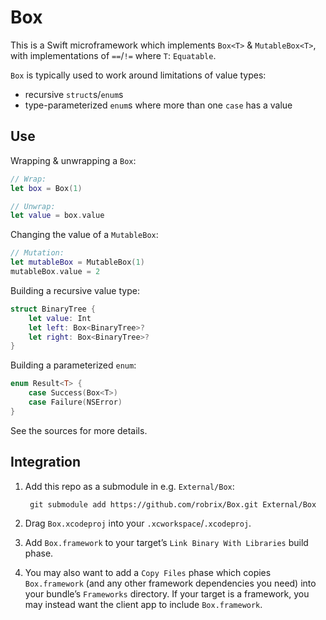 # Box

This is a Swift microframework which implements `Box<T>` & `MutableBox<T>`, with implementations of `==`/`!=` where `T`: `Equatable`.

`Box` is typically used to work around limitations of value types:

- recursive `struct`s/`enum`s
- type-parameterized `enum`s where more than one `case` has a value

## Use

Wrapping & unwrapping a `Box`:

```swift
// Wrap:
let box = Box(1)

// Unwrap:
let value = box.value
```

Changing the value of a `MutableBox`:

```swift
// Mutation:
let mutableBox = MutableBox(1)
mutableBox.value = 2
```

Building a recursive value type:

```swift
struct BinaryTree {
	let value: Int
	let left: Box<BinaryTree>?
	let right: Box<BinaryTree>?
}
```

Building a parameterized `enum`:

```swift
enum Result<T> {
	case Success(Box<T>)
	case Failure(NSError)
}
```

See the sources for more details.

## Integration

1. Add this repo as a submodule in e.g. `External/Box`:

        git submodule add https://github.com/robrix/Box.git External/Box
2. Drag `Box.xcodeproj` into your `.xcworkspace`/`.xcodeproj`.
3. Add `Box.framework` to your target’s `Link Binary With Libraries` build phase.
4. You may also want to add a `Copy Files` phase which copies `Box.framework` (and any other framework dependencies you need) into your bundle’s `Frameworks` directory. If your target is a framework, you may instead want the client app to include `Box.framework`.
